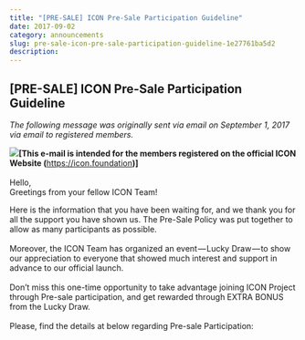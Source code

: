 ```yaml
---
title: "[PRE-SALE] ICON Pre-Sale Participation Guideline"
date: 2017-09-02
category: announcements
slug: pre-sale-icon-pre-sale-participation-guideline-1e27761ba5d2
description:
---
```


## [PRE-SALE] ICON Pre-Sale Participation Guideline

*The following message was originally sent via email on September 1, 2017 via email to registered members.*

![](https://cdn-images-1.medium.com/max/800/1*Dn2MPhKidOuZBCf6QlS5nQ.png)**[This e-mail is intended for the members registered on the official ICON Website (**<https://icon.foundation>**)]**  
   
Hello,   
Greetings from your fellow ICON Team!

Here is the information that you have been waiting for, and we thank you for all the support you have shown us. The Pre-Sale Policy was put together to allow as many participants as possible.  
   
Moreover, the ICON Team has organized an event — Lucky Draw — to show our appreciation to everyone that showed much interest and support in advance to our official launch.  
   
Don’t miss this one-time opportunity to take advantage joining ICON Project through Pre-sale participation, and get rewarded through EXTRA BONUS from the Lucky Draw.  
   
Please, find the details at below regarding Pre-sale Participation:

